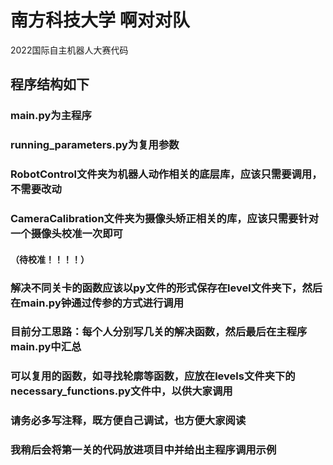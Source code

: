 # 南方科技大学 啊对对队 
2022国际自主机器人大赛代码
## 程序结构如下
###  main.py为主程序
### running_parameters.py为复用参数
### RobotControl文件夹为机器人动作相关的底层库，应该只需要调用，不需要改动
### CameraCalibration文件夹为摄像头矫正相关的库，应该只需要针对一个摄像头校准一次即可
#### （待校准！！！！）
### 解决不同关卡的函数应该以py文件的形式保存在level文件夹下，然后在main.py钟通过传参的方式进行调用
### 目前分工思路：每个人分别写几关的解决函数，然后最后在主程序main.py中汇总 
### 可以复用的函数，如寻找轮廓等函数，应放在levels文件夹下的necessary_functions.py文件中，以供大家调用
### 请务必多写注释，既方便自己调试，也方便大家阅读
### 我稍后会将第一关的代码放进项目中并给出主程序调用示例
